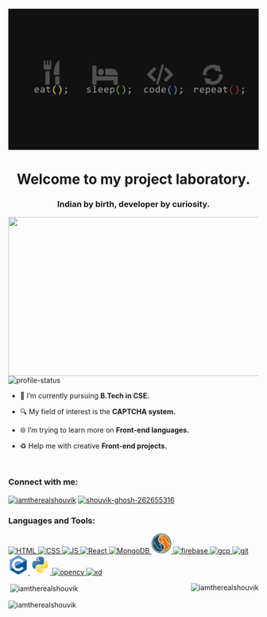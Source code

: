 ![logo](https://github.com/IamtherealShouvik/IamtherealShouvik/blob/main/ESCR%5B1%5D.png)
<h1 align="center">Welcome to my project laboratory.</h1>
<h3 align="center">Indian by birth, developer by curiosity.</h3>

<img src="https://camo.githubusercontent.com/c8eef3f2febf8dda84d970b542c136d0f80f4a5077eb2766f5f7088cace0affe/68747470733a2f2f692e70696e696d672e636f6d2f6f726967696e616c732f62352f66642f33662f62356664336662653938343130336530386239343832343731343834333934622e676966" height=320 width=560 align="right" border-radius=8/>
<br>
<p align="left"> <img src="https://komarev.com/ghpvc/?username=iamtherealshouvik&label=Profile%20views&color=ff0000&style=flat" alt="profile-status" /> </p>

- 📑 I’m currently pursuing **B.Tech in CSE.**

- 🔍 My field of interest is the **CAPTCHA system.**

- 🌐 I’m trying to learn more on **Front-end languages.**

- ♻️ Help me with creative **Front-end projects.**
<br>
<h3 align="left">Connect with me:</h3>
<p align="left">
<a href="https://codepen.io/iamtherealshouvik" target="blank"><img align="center" src="https://raw.githubusercontent.com/rahuldkjain/github-profile-readme-generator/master/src/images/icons/Social/codepen.svg" alt="iamtherealshouvik" height="30" width="40" /></a>
<a href="https://linkedin.com/in/shouvik-ghosh-262655316" target="blank"><img align="center" src="https://raw.githubusercontent.com/rahuldkjain/github-profile-readme-generator/master/src/images/icons/Social/linked-in-alt.svg" alt="shouvik-ghosh-262655316" height="30" width="40" /></a>
</p>

<h3 align="left">Languages and Tools:</h3>

<p align="left">
  <a href="https://www.w3schools.com/html/html_intro.asp" target="_blank" rel="noreferrer"> <img src = "https://logospng.org/download/html-5/logo-html-5-2048.png" height=40 width=44 alt="HTML"/> </a>  
  <a href="https://www.w3schools.com/css/css_intro.asp" target="_blank" rel="noreferrer"> <img src = "https://logospng.org/download/css-3/logo-css-3-2048.png" height=40 width=44 alt="CSS"/> </a>
  <a href="https://www.w3schools.com/js/js_intro.asp" target="_blank" rel="noreferrer"> <img src = "https://logospng.org/download/javascript/logo-javascript-icon-1024.png" height=40 width=48 alt="JS"/> </a>
  <a href="https://reactjs.org/" target="_blank" rel="noreferrer"> <img src="https://camo.githubusercontent.com/bba733b58bea0b0c8c75cac9301af5d1072087342a50830ef01441c82ad52d5d/68747470733a2f2f63646e342e69636f6e66696e6465722e636f6d2f646174612f69636f6e732f6c6f676f732d332f3630302f52656163742e6a735f6c6f676f2d3531322e706e67" width="40" height="40" alt="React" /> </a> 
  <a href="https://www.mongodb.com/" target="_blank" rel="noreferrer"> <img src="https://camo.githubusercontent.com/555f774081687ce25bc4b882b43871c777e42fd26e9afd6bbb7f7c9a00451a04/68747470733a2f2f63646e6c6f676f2e636f6d2f6c6f676f732f6d2f33302f6d6f6e676f64622d69636f6e2e737667" alt="MongoDB" width="40" height="42"/> </a> 
  <a href="https://www.w3schools.com/mysql/default.asp" target="_blank" rel="noreferrer"> <img src="https://raw.githubusercontent.com/IamtherealShouvik/GIF/caa45c7b2e04ad0358339f75b3df6d98a4cc2953/MySQL.png" alt="mysql" width="40" height="40" alt="MySQL"/> </a> 
  <a href="https://firebase.google.com/" target="_blank" rel="noreferrer"> <img src="https://www.vectorlogo.zone/logos/firebase/firebase-icon.svg" alt="firebase" width="40" height="40"/> </a> <a href="https://cloud.google.com" target="_blank" rel="noreferrer"> <img src="https://www.vectorlogo.zone/logos/google_cloud/google_cloud-icon.svg" alt="gcp" width="40" height="40"/> </a> 
  <a href="https://git-scm.com/" target="_blank" rel="noreferrer"> <img src="https://www.vectorlogo.zone/logos/git-scm/git-scm-icon.svg" alt="git" width="40" height="40"/> </a> 
  <a href="https://www.w3schools.com/c/index.php" target="_blank" rel="noreferrer"> <img src="https://raw.githubusercontent.com/devicons/devicon/master/icons/c/c-original.svg" alt="c" width="40" height="40"/> </a> <a href="https://www.python.org" target="_blank" rel="noreferrer"> <img src="https://raw.githubusercontent.com/devicons/devicon/master/icons/python/python-original.svg" alt="python" width="40" height="40"/> </a>  
  <a href="https://opencv.org/" target="_blank" rel="noreferrer"> <img src="https://www.vectorlogo.zone/logos/opencv/opencv-icon.svg" alt="opencv" width="40" height="40"/> </a> 
  <a href="https://www.adobe.com/products/xd.html" target="_blank" rel="noreferrer"> <img src="https://camo.githubusercontent.com/0ad5545f17541796434e9eb083f1ea5eb4880cae81284e15fda525ab2f4875fd/68747470733a2f2f6272616e64736c6f676f732e636f6d2f77702d636f6e74656e742f75706c6f6164732f7468756d62732f61646f62652d78642d6c6f676f2d766563746f722e737667" alt="xd" width="40" height="40"/> </a> 
</p>

<p><img align="right" src="https://github-readme-stats.vercel.app/api/top-langs/?username=IamtherealShouvik&layout=donut-vertical&theme=highcontrast" alt="iamtherealshouvik" /></p>

<p>&nbsp;<img align="center" src="https://github-readme-stats.vercel.app/api?username=iamtherealshouvik&show_icons=true&locale=en&theme=vision-friendly-dark&card_width=500" alt="iamtherealshouvik" /></p>

<p><img align="center" src="https://github-readme-streak-stats.herokuapp.com/?user=iamtherealshouvik&theme=onedark-duo&card_width=504" alt="iamtherealshouvik" /></p>
